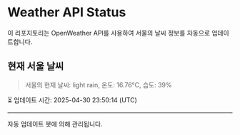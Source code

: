 
# Weather API Status

이 리포지토리는 OpenWeather API를 사용하여 서울의 날씨 정보를 자동으로 업데이트합니다.

## 현재 서울 날씨
> 서울의 현재 날씨: light rain, 온도: 16.76°C, 습도: 39%

⏳ 업데이트 시간: 2025-04-30 23:50:14 (UTC)

---
자동 업데이트 봇에 의해 관리됩니다.
